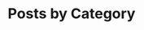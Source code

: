 ---
title: "Posts by Category"
layout: tags
permalink: /tags/
author_profile: true
classes: wide
---